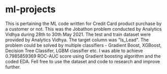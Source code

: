 # ml-projects
This is pertaining the ML code written for Credit Card product purchase by a customer or not. This was the Jobathon problem conducted by Analytics Vidhya during 28th to 30th May 2021. 
The test and train dataset were provided by Analytics Vidhya. The target column was "Is_Lead". 
The problem could be solved by multiple classifiers - Gradient Boost, XGBoost, Decision Tree Classifer, LGBM classifier etc. I was able to achieve 0.7985859369 ROC-AUC score using Gradient boosting algorithm and the coded EDA.
Fell free to use the dataset and code to research and improve further.

